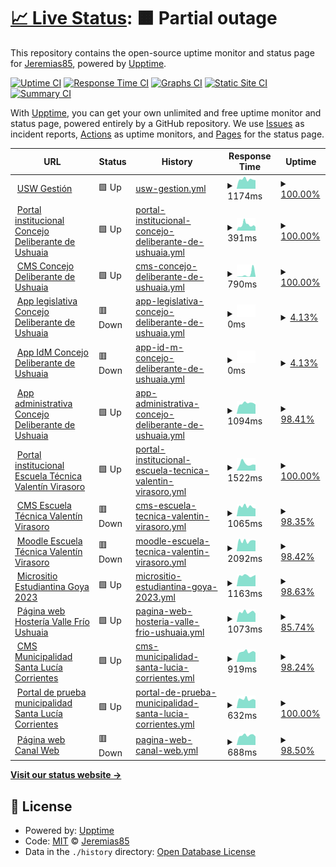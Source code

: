 # [📈 Live Status](https://Jeremias85.github.io/monitor-web): <!--live status--> **🟧 Partial outage**

This repository contains the open-source uptime monitor and status page for [Jeremias85](https://Jeremias85.github.io/monitor-web), powered by [Upptime](https://github.com/upptime/upptime).

[![Uptime CI](https://github.com/Jeremias85/monitor-web/workflows/Uptime%20CI/badge.svg)](https://github.com/Jeremias85/monitor-web/actions?query=workflow%3A%22Uptime+CI%22)
[![Response Time CI](https://github.com/Jeremias85/monitor-web/workflows/Response%20Time%20CI/badge.svg)](https://github.com/Jeremias85/monitor-web/actions?query=workflow%3A%22Response+Time+CI%22)
[![Graphs CI](https://github.com/Jeremias85/monitor-web/workflows/Graphs%20CI/badge.svg)](https://github.com/Jeremias85/monitor-web/actions?query=workflow%3A%22Graphs+CI%22)
[![Static Site CI](https://github.com/Jeremias85/monitor-web/workflows/Static%20Site%20CI/badge.svg)](https://github.com/Jeremias85/monitor-web/actions?query=workflow%3A%22Static+Site+CI%22)
[![Summary CI](https://github.com/Jeremias85/monitor-web/workflows/Summary%20CI/badge.svg)](https://github.com/Jeremias85/monitor-web/actions?query=workflow%3A%22Summary+CI%22)

With [Upptime](https://upptime.js.org), you can get your own unlimited and free uptime monitor and status page, powered entirely by a GitHub repository. We use [Issues](https://github.com/Jeremias85/monitor-web/issues) as incident reports, [Actions](https://github.com/Jeremias85/monitor-web/actions) as uptime monitors, and [Pages](https://Jeremias85.github.io/monitor-web) for the status page.

<!--start: status pages-->
<!-- This summary is generated by Upptime (https://github.com/upptime/upptime) -->
<!-- Do not edit this manually, your changes will be overwritten -->
<!-- prettier-ignore -->
| URL | Status | History | Response Time | Uptime |
| --- | ------ | ------- | ------------- | ------ |
| <img alt="" src="https://icons.duckduckgo.com/ip3/uswgestion.com.ico" height="13"> [USW Gestión](https://uswgestion.com) | 🟩 Up | [usw-gestion.yml](https://github.com/Jeremias85/monitor-web/commits/HEAD/history/usw-gestion.yml) | <details><summary><img alt="Response time graph" src="./graphs/usw-gestion/response-time-week.png" height="20"> 1174ms</summary><br><a href="https://Jeremias85.github.io/monitor-web/history/usw-gestion"><img alt="Response time 1232" src="https://img.shields.io/endpoint?url=https%3A%2F%2Fraw.githubusercontent.com%2FJeremias85%2Fmonitor-web%2FHEAD%2Fapi%2Fusw-gestion%2Fresponse-time.json"></a><br><a href="https://Jeremias85.github.io/monitor-web/history/usw-gestion"><img alt="24-hour response time 1072" src="https://img.shields.io/endpoint?url=https%3A%2F%2Fraw.githubusercontent.com%2FJeremias85%2Fmonitor-web%2FHEAD%2Fapi%2Fusw-gestion%2Fresponse-time-day.json"></a><br><a href="https://Jeremias85.github.io/monitor-web/history/usw-gestion"><img alt="7-day response time 1174" src="https://img.shields.io/endpoint?url=https%3A%2F%2Fraw.githubusercontent.com%2FJeremias85%2Fmonitor-web%2FHEAD%2Fapi%2Fusw-gestion%2Fresponse-time-week.json"></a><br><a href="https://Jeremias85.github.io/monitor-web/history/usw-gestion"><img alt="30-day response time 1220" src="https://img.shields.io/endpoint?url=https%3A%2F%2Fraw.githubusercontent.com%2FJeremias85%2Fmonitor-web%2FHEAD%2Fapi%2Fusw-gestion%2Fresponse-time-month.json"></a><br><a href="https://Jeremias85.github.io/monitor-web/history/usw-gestion"><img alt="1-year response time 1232" src="https://img.shields.io/endpoint?url=https%3A%2F%2Fraw.githubusercontent.com%2FJeremias85%2Fmonitor-web%2FHEAD%2Fapi%2Fusw-gestion%2Fresponse-time-year.json"></a></details> | <details><summary><a href="https://Jeremias85.github.io/monitor-web/history/usw-gestion">100.00%</a></summary><a href="https://Jeremias85.github.io/monitor-web/history/usw-gestion"><img alt="All-time uptime 99.96%" src="https://img.shields.io/endpoint?url=https%3A%2F%2Fraw.githubusercontent.com%2FJeremias85%2Fmonitor-web%2FHEAD%2Fapi%2Fusw-gestion%2Fuptime.json"></a><br><a href="https://Jeremias85.github.io/monitor-web/history/usw-gestion"><img alt="24-hour uptime 100.00%" src="https://img.shields.io/endpoint?url=https%3A%2F%2Fraw.githubusercontent.com%2FJeremias85%2Fmonitor-web%2FHEAD%2Fapi%2Fusw-gestion%2Fuptime-day.json"></a><br><a href="https://Jeremias85.github.io/monitor-web/history/usw-gestion"><img alt="7-day uptime 100.00%" src="https://img.shields.io/endpoint?url=https%3A%2F%2Fraw.githubusercontent.com%2FJeremias85%2Fmonitor-web%2FHEAD%2Fapi%2Fusw-gestion%2Fuptime-week.json"></a><br><a href="https://Jeremias85.github.io/monitor-web/history/usw-gestion"><img alt="30-day uptime 100.00%" src="https://img.shields.io/endpoint?url=https%3A%2F%2Fraw.githubusercontent.com%2FJeremias85%2Fmonitor-web%2FHEAD%2Fapi%2Fusw-gestion%2Fuptime-month.json"></a><br><a href="https://Jeremias85.github.io/monitor-web/history/usw-gestion"><img alt="1-year uptime 99.96%" src="https://img.shields.io/endpoint?url=https%3A%2F%2Fraw.githubusercontent.com%2FJeremias85%2Fmonitor-web%2FHEAD%2Fapi%2Fusw-gestion%2Fuptime-year.json"></a></details>
| <img alt="" src="https://icons.duckduckgo.com/ip3/concejoushuaia.gob.ar.ico" height="13"> [Portal institucional Concejo Deliberante de Ushuaia](https://concejoushuaia.gob.ar) | 🟩 Up | [portal-institucional-concejo-deliberante-de-ushuaia.yml](https://github.com/Jeremias85/monitor-web/commits/HEAD/history/portal-institucional-concejo-deliberante-de-ushuaia.yml) | <details><summary><img alt="Response time graph" src="./graphs/portal-institucional-concejo-deliberante-de-ushuaia/response-time-week.png" height="20"> 391ms</summary><br><a href="https://Jeremias85.github.io/monitor-web/history/portal-institucional-concejo-deliberante-de-ushuaia"><img alt="Response time 969" src="https://img.shields.io/endpoint?url=https%3A%2F%2Fraw.githubusercontent.com%2FJeremias85%2Fmonitor-web%2FHEAD%2Fapi%2Fportal-institucional-concejo-deliberante-de-ushuaia%2Fresponse-time.json"></a><br><a href="https://Jeremias85.github.io/monitor-web/history/portal-institucional-concejo-deliberante-de-ushuaia"><img alt="24-hour response time 255" src="https://img.shields.io/endpoint?url=https%3A%2F%2Fraw.githubusercontent.com%2FJeremias85%2Fmonitor-web%2FHEAD%2Fapi%2Fportal-institucional-concejo-deliberante-de-ushuaia%2Fresponse-time-day.json"></a><br><a href="https://Jeremias85.github.io/monitor-web/history/portal-institucional-concejo-deliberante-de-ushuaia"><img alt="7-day response time 391" src="https://img.shields.io/endpoint?url=https%3A%2F%2Fraw.githubusercontent.com%2FJeremias85%2Fmonitor-web%2FHEAD%2Fapi%2Fportal-institucional-concejo-deliberante-de-ushuaia%2Fresponse-time-week.json"></a><br><a href="https://Jeremias85.github.io/monitor-web/history/portal-institucional-concejo-deliberante-de-ushuaia"><img alt="30-day response time 391" src="https://img.shields.io/endpoint?url=https%3A%2F%2Fraw.githubusercontent.com%2FJeremias85%2Fmonitor-web%2FHEAD%2Fapi%2Fportal-institucional-concejo-deliberante-de-ushuaia%2Fresponse-time-month.json"></a><br><a href="https://Jeremias85.github.io/monitor-web/history/portal-institucional-concejo-deliberante-de-ushuaia"><img alt="1-year response time 969" src="https://img.shields.io/endpoint?url=https%3A%2F%2Fraw.githubusercontent.com%2FJeremias85%2Fmonitor-web%2FHEAD%2Fapi%2Fportal-institucional-concejo-deliberante-de-ushuaia%2Fresponse-time-year.json"></a></details> | <details><summary><a href="https://Jeremias85.github.io/monitor-web/history/portal-institucional-concejo-deliberante-de-ushuaia">100.00%</a></summary><a href="https://Jeremias85.github.io/monitor-web/history/portal-institucional-concejo-deliberante-de-ushuaia"><img alt="All-time uptime 100.00%" src="https://img.shields.io/endpoint?url=https%3A%2F%2Fraw.githubusercontent.com%2FJeremias85%2Fmonitor-web%2FHEAD%2Fapi%2Fportal-institucional-concejo-deliberante-de-ushuaia%2Fuptime.json"></a><br><a href="https://Jeremias85.github.io/monitor-web/history/portal-institucional-concejo-deliberante-de-ushuaia"><img alt="24-hour uptime 100.00%" src="https://img.shields.io/endpoint?url=https%3A%2F%2Fraw.githubusercontent.com%2FJeremias85%2Fmonitor-web%2FHEAD%2Fapi%2Fportal-institucional-concejo-deliberante-de-ushuaia%2Fuptime-day.json"></a><br><a href="https://Jeremias85.github.io/monitor-web/history/portal-institucional-concejo-deliberante-de-ushuaia"><img alt="7-day uptime 100.00%" src="https://img.shields.io/endpoint?url=https%3A%2F%2Fraw.githubusercontent.com%2FJeremias85%2Fmonitor-web%2FHEAD%2Fapi%2Fportal-institucional-concejo-deliberante-de-ushuaia%2Fuptime-week.json"></a><br><a href="https://Jeremias85.github.io/monitor-web/history/portal-institucional-concejo-deliberante-de-ushuaia"><img alt="30-day uptime 100.00%" src="https://img.shields.io/endpoint?url=https%3A%2F%2Fraw.githubusercontent.com%2FJeremias85%2Fmonitor-web%2FHEAD%2Fapi%2Fportal-institucional-concejo-deliberante-de-ushuaia%2Fuptime-month.json"></a><br><a href="https://Jeremias85.github.io/monitor-web/history/portal-institucional-concejo-deliberante-de-ushuaia"><img alt="1-year uptime 100.00%" src="https://img.shields.io/endpoint?url=https%3A%2F%2Fraw.githubusercontent.com%2FJeremias85%2Fmonitor-web%2FHEAD%2Fapi%2Fportal-institucional-concejo-deliberante-de-ushuaia%2Fuptime-year.json"></a></details>
| <img alt="" src="https://icons.duckduckgo.com/ip3/concejoushuaia.directus.app.ico" height="13"> [CMS Concejo Deliberante de Ushuaia](https://concejoushuaia.directus.app) | 🟩 Up | [cms-concejo-deliberante-de-ushuaia.yml](https://github.com/Jeremias85/monitor-web/commits/HEAD/history/cms-concejo-deliberante-de-ushuaia.yml) | <details><summary><img alt="Response time graph" src="./graphs/cms-concejo-deliberante-de-ushuaia/response-time-week.png" height="20"> 790ms</summary><br><a href="https://Jeremias85.github.io/monitor-web/history/cms-concejo-deliberante-de-ushuaia"><img alt="Response time 325" src="https://img.shields.io/endpoint?url=https%3A%2F%2Fraw.githubusercontent.com%2FJeremias85%2Fmonitor-web%2FHEAD%2Fapi%2Fcms-concejo-deliberante-de-ushuaia%2Fresponse-time.json"></a><br><a href="https://Jeremias85.github.io/monitor-web/history/cms-concejo-deliberante-de-ushuaia"><img alt="24-hour response time 133" src="https://img.shields.io/endpoint?url=https%3A%2F%2Fraw.githubusercontent.com%2FJeremias85%2Fmonitor-web%2FHEAD%2Fapi%2Fcms-concejo-deliberante-de-ushuaia%2Fresponse-time-day.json"></a><br><a href="https://Jeremias85.github.io/monitor-web/history/cms-concejo-deliberante-de-ushuaia"><img alt="7-day response time 790" src="https://img.shields.io/endpoint?url=https%3A%2F%2Fraw.githubusercontent.com%2FJeremias85%2Fmonitor-web%2FHEAD%2Fapi%2Fcms-concejo-deliberante-de-ushuaia%2Fresponse-time-week.json"></a><br><a href="https://Jeremias85.github.io/monitor-web/history/cms-concejo-deliberante-de-ushuaia"><img alt="30-day response time 434" src="https://img.shields.io/endpoint?url=https%3A%2F%2Fraw.githubusercontent.com%2FJeremias85%2Fmonitor-web%2FHEAD%2Fapi%2Fcms-concejo-deliberante-de-ushuaia%2Fresponse-time-month.json"></a><br><a href="https://Jeremias85.github.io/monitor-web/history/cms-concejo-deliberante-de-ushuaia"><img alt="1-year response time 325" src="https://img.shields.io/endpoint?url=https%3A%2F%2Fraw.githubusercontent.com%2FJeremias85%2Fmonitor-web%2FHEAD%2Fapi%2Fcms-concejo-deliberante-de-ushuaia%2Fresponse-time-year.json"></a></details> | <details><summary><a href="https://Jeremias85.github.io/monitor-web/history/cms-concejo-deliberante-de-ushuaia">100.00%</a></summary><a href="https://Jeremias85.github.io/monitor-web/history/cms-concejo-deliberante-de-ushuaia"><img alt="All-time uptime 99.72%" src="https://img.shields.io/endpoint?url=https%3A%2F%2Fraw.githubusercontent.com%2FJeremias85%2Fmonitor-web%2FHEAD%2Fapi%2Fcms-concejo-deliberante-de-ushuaia%2Fuptime.json"></a><br><a href="https://Jeremias85.github.io/monitor-web/history/cms-concejo-deliberante-de-ushuaia"><img alt="24-hour uptime 100.00%" src="https://img.shields.io/endpoint?url=https%3A%2F%2Fraw.githubusercontent.com%2FJeremias85%2Fmonitor-web%2FHEAD%2Fapi%2Fcms-concejo-deliberante-de-ushuaia%2Fuptime-day.json"></a><br><a href="https://Jeremias85.github.io/monitor-web/history/cms-concejo-deliberante-de-ushuaia"><img alt="7-day uptime 100.00%" src="https://img.shields.io/endpoint?url=https%3A%2F%2Fraw.githubusercontent.com%2FJeremias85%2Fmonitor-web%2FHEAD%2Fapi%2Fcms-concejo-deliberante-de-ushuaia%2Fuptime-week.json"></a><br><a href="https://Jeremias85.github.io/monitor-web/history/cms-concejo-deliberante-de-ushuaia"><img alt="30-day uptime 100.00%" src="https://img.shields.io/endpoint?url=https%3A%2F%2Fraw.githubusercontent.com%2FJeremias85%2Fmonitor-web%2FHEAD%2Fapi%2Fcms-concejo-deliberante-de-ushuaia%2Fuptime-month.json"></a><br><a href="https://Jeremias85.github.io/monitor-web/history/cms-concejo-deliberante-de-ushuaia"><img alt="1-year uptime 99.72%" src="https://img.shields.io/endpoint?url=https%3A%2F%2Fraw.githubusercontent.com%2FJeremias85%2Fmonitor-web%2FHEAD%2Fapi%2Fcms-concejo-deliberante-de-ushuaia%2Fuptime-year.json"></a></details>
| <img alt="" src="https://icons.duckduckgo.com/ip3/legislacion.concejoushuaia.gob.ar.ico" height="13"> [App legislativa Concejo Deliberante de Ushuaia](https://legislacion.concejoushuaia.gob.ar) | 🟥 Down | [app-legislativa-concejo-deliberante-de-ushuaia.yml](https://github.com/Jeremias85/monitor-web/commits/HEAD/history/app-legislativa-concejo-deliberante-de-ushuaia.yml) | <details><summary><img alt="Response time graph" src="./graphs/app-legislativa-concejo-deliberante-de-ushuaia/response-time-week.png" height="20"> 0ms</summary><br><a href="https://Jeremias85.github.io/monitor-web/history/app-legislativa-concejo-deliberante-de-ushuaia"><img alt="Response time 2285" src="https://img.shields.io/endpoint?url=https%3A%2F%2Fraw.githubusercontent.com%2FJeremias85%2Fmonitor-web%2FHEAD%2Fapi%2Fapp-legislativa-concejo-deliberante-de-ushuaia%2Fresponse-time.json"></a><br><a href="https://Jeremias85.github.io/monitor-web/history/app-legislativa-concejo-deliberante-de-ushuaia"><img alt="24-hour response time 0" src="https://img.shields.io/endpoint?url=https%3A%2F%2Fraw.githubusercontent.com%2FJeremias85%2Fmonitor-web%2FHEAD%2Fapi%2Fapp-legislativa-concejo-deliberante-de-ushuaia%2Fresponse-time-day.json"></a><br><a href="https://Jeremias85.github.io/monitor-web/history/app-legislativa-concejo-deliberante-de-ushuaia"><img alt="7-day response time 0" src="https://img.shields.io/endpoint?url=https%3A%2F%2Fraw.githubusercontent.com%2FJeremias85%2Fmonitor-web%2FHEAD%2Fapi%2Fapp-legislativa-concejo-deliberante-de-ushuaia%2Fresponse-time-week.json"></a><br><a href="https://Jeremias85.github.io/monitor-web/history/app-legislativa-concejo-deliberante-de-ushuaia"><img alt="30-day response time 2537" src="https://img.shields.io/endpoint?url=https%3A%2F%2Fraw.githubusercontent.com%2FJeremias85%2Fmonitor-web%2FHEAD%2Fapi%2Fapp-legislativa-concejo-deliberante-de-ushuaia%2Fresponse-time-month.json"></a><br><a href="https://Jeremias85.github.io/monitor-web/history/app-legislativa-concejo-deliberante-de-ushuaia"><img alt="1-year response time 2285" src="https://img.shields.io/endpoint?url=https%3A%2F%2Fraw.githubusercontent.com%2FJeremias85%2Fmonitor-web%2FHEAD%2Fapi%2Fapp-legislativa-concejo-deliberante-de-ushuaia%2Fresponse-time-year.json"></a></details> | <details><summary><a href="https://Jeremias85.github.io/monitor-web/history/app-legislativa-concejo-deliberante-de-ushuaia">4.13%</a></summary><a href="https://Jeremias85.github.io/monitor-web/history/app-legislativa-concejo-deliberante-de-ushuaia"><img alt="All-time uptime 95.99%" src="https://img.shields.io/endpoint?url=https%3A%2F%2Fraw.githubusercontent.com%2FJeremias85%2Fmonitor-web%2FHEAD%2Fapi%2Fapp-legislativa-concejo-deliberante-de-ushuaia%2Fuptime.json"></a><br><a href="https://Jeremias85.github.io/monitor-web/history/app-legislativa-concejo-deliberante-de-ushuaia"><img alt="24-hour uptime 0.00%" src="https://img.shields.io/endpoint?url=https%3A%2F%2Fraw.githubusercontent.com%2FJeremias85%2Fmonitor-web%2FHEAD%2Fapi%2Fapp-legislativa-concejo-deliberante-de-ushuaia%2Fuptime-day.json"></a><br><a href="https://Jeremias85.github.io/monitor-web/history/app-legislativa-concejo-deliberante-de-ushuaia"><img alt="7-day uptime 4.13%" src="https://img.shields.io/endpoint?url=https%3A%2F%2Fraw.githubusercontent.com%2FJeremias85%2Fmonitor-web%2FHEAD%2Fapi%2Fapp-legislativa-concejo-deliberante-de-ushuaia%2Fuptime-week.json"></a><br><a href="https://Jeremias85.github.io/monitor-web/history/app-legislativa-concejo-deliberante-de-ushuaia"><img alt="30-day uptime 77.94%" src="https://img.shields.io/endpoint?url=https%3A%2F%2Fraw.githubusercontent.com%2FJeremias85%2Fmonitor-web%2FHEAD%2Fapi%2Fapp-legislativa-concejo-deliberante-de-ushuaia%2Fuptime-month.json"></a><br><a href="https://Jeremias85.github.io/monitor-web/history/app-legislativa-concejo-deliberante-de-ushuaia"><img alt="1-year uptime 95.99%" src="https://img.shields.io/endpoint?url=https%3A%2F%2Fraw.githubusercontent.com%2FJeremias85%2Fmonitor-web%2FHEAD%2Fapi%2Fapp-legislativa-concejo-deliberante-de-ushuaia%2Fuptime-year.json"></a></details>
| <img alt="" src="https://icons.duckduckgo.com/ip3/administracion.concejoushuaia.gob.ar.ico" height="13"> [App IdM Concejo Deliberante de Ushuaia](https://administracion.concejoushuaia.gob.ar) | 🟥 Down | [app-id-m-concejo-deliberante-de-ushuaia.yml](https://github.com/Jeremias85/monitor-web/commits/HEAD/history/app-id-m-concejo-deliberante-de-ushuaia.yml) | <details><summary><img alt="Response time graph" src="./graphs/app-id-m-concejo-deliberante-de-ushuaia/response-time-week.png" height="20"> 0ms</summary><br><a href="https://Jeremias85.github.io/monitor-web/history/app-id-m-concejo-deliberante-de-ushuaia"><img alt="Response time 186" src="https://img.shields.io/endpoint?url=https%3A%2F%2Fraw.githubusercontent.com%2FJeremias85%2Fmonitor-web%2FHEAD%2Fapi%2Fapp-id-m-concejo-deliberante-de-ushuaia%2Fresponse-time.json"></a><br><a href="https://Jeremias85.github.io/monitor-web/history/app-id-m-concejo-deliberante-de-ushuaia"><img alt="24-hour response time 0" src="https://img.shields.io/endpoint?url=https%3A%2F%2Fraw.githubusercontent.com%2FJeremias85%2Fmonitor-web%2FHEAD%2Fapi%2Fapp-id-m-concejo-deliberante-de-ushuaia%2Fresponse-time-day.json"></a><br><a href="https://Jeremias85.github.io/monitor-web/history/app-id-m-concejo-deliberante-de-ushuaia"><img alt="7-day response time 0" src="https://img.shields.io/endpoint?url=https%3A%2F%2Fraw.githubusercontent.com%2FJeremias85%2Fmonitor-web%2FHEAD%2Fapi%2Fapp-id-m-concejo-deliberante-de-ushuaia%2Fresponse-time-week.json"></a><br><a href="https://Jeremias85.github.io/monitor-web/history/app-id-m-concejo-deliberante-de-ushuaia"><img alt="30-day response time 174" src="https://img.shields.io/endpoint?url=https%3A%2F%2Fraw.githubusercontent.com%2FJeremias85%2Fmonitor-web%2FHEAD%2Fapi%2Fapp-id-m-concejo-deliberante-de-ushuaia%2Fresponse-time-month.json"></a><br><a href="https://Jeremias85.github.io/monitor-web/history/app-id-m-concejo-deliberante-de-ushuaia"><img alt="1-year response time 186" src="https://img.shields.io/endpoint?url=https%3A%2F%2Fraw.githubusercontent.com%2FJeremias85%2Fmonitor-web%2FHEAD%2Fapi%2Fapp-id-m-concejo-deliberante-de-ushuaia%2Fresponse-time-year.json"></a></details> | <details><summary><a href="https://Jeremias85.github.io/monitor-web/history/app-id-m-concejo-deliberante-de-ushuaia">4.13%</a></summary><a href="https://Jeremias85.github.io/monitor-web/history/app-id-m-concejo-deliberante-de-ushuaia"><img alt="All-time uptime 96.00%" src="https://img.shields.io/endpoint?url=https%3A%2F%2Fraw.githubusercontent.com%2FJeremias85%2Fmonitor-web%2FHEAD%2Fapi%2Fapp-id-m-concejo-deliberante-de-ushuaia%2Fuptime.json"></a><br><a href="https://Jeremias85.github.io/monitor-web/history/app-id-m-concejo-deliberante-de-ushuaia"><img alt="24-hour uptime 0.00%" src="https://img.shields.io/endpoint?url=https%3A%2F%2Fraw.githubusercontent.com%2FJeremias85%2Fmonitor-web%2FHEAD%2Fapi%2Fapp-id-m-concejo-deliberante-de-ushuaia%2Fuptime-day.json"></a><br><a href="https://Jeremias85.github.io/monitor-web/history/app-id-m-concejo-deliberante-de-ushuaia"><img alt="7-day uptime 4.13%" src="https://img.shields.io/endpoint?url=https%3A%2F%2Fraw.githubusercontent.com%2FJeremias85%2Fmonitor-web%2FHEAD%2Fapi%2Fapp-id-m-concejo-deliberante-de-ushuaia%2Fuptime-week.json"></a><br><a href="https://Jeremias85.github.io/monitor-web/history/app-id-m-concejo-deliberante-de-ushuaia"><img alt="30-day uptime 77.94%" src="https://img.shields.io/endpoint?url=https%3A%2F%2Fraw.githubusercontent.com%2FJeremias85%2Fmonitor-web%2FHEAD%2Fapi%2Fapp-id-m-concejo-deliberante-de-ushuaia%2Fuptime-month.json"></a><br><a href="https://Jeremias85.github.io/monitor-web/history/app-id-m-concejo-deliberante-de-ushuaia"><img alt="1-year uptime 96.00%" src="https://img.shields.io/endpoint?url=https%3A%2F%2Fraw.githubusercontent.com%2FJeremias85%2Fmonitor-web%2FHEAD%2Fapi%2Fapp-id-m-concejo-deliberante-de-ushuaia%2Fuptime-year.json"></a></details>
| <img alt="" src="https://icons.duckduckgo.com/ip3/concejoushuaia.ar.ico" height="13"> [App administrativa Concejo Deliberante de Ushuaia](https://concejoushuaia.ar) | 🟩 Up | [app-administrativa-concejo-deliberante-de-ushuaia.yml](https://github.com/Jeremias85/monitor-web/commits/HEAD/history/app-administrativa-concejo-deliberante-de-ushuaia.yml) | <details><summary><img alt="Response time graph" src="./graphs/app-administrativa-concejo-deliberante-de-ushuaia/response-time-week.png" height="20"> 1094ms</summary><br><a href="https://Jeremias85.github.io/monitor-web/history/app-administrativa-concejo-deliberante-de-ushuaia"><img alt="Response time 1040" src="https://img.shields.io/endpoint?url=https%3A%2F%2Fraw.githubusercontent.com%2FJeremias85%2Fmonitor-web%2FHEAD%2Fapi%2Fapp-administrativa-concejo-deliberante-de-ushuaia%2Fresponse-time.json"></a><br><a href="https://Jeremias85.github.io/monitor-web/history/app-administrativa-concejo-deliberante-de-ushuaia"><img alt="24-hour response time 1192" src="https://img.shields.io/endpoint?url=https%3A%2F%2Fraw.githubusercontent.com%2FJeremias85%2Fmonitor-web%2FHEAD%2Fapi%2Fapp-administrativa-concejo-deliberante-de-ushuaia%2Fresponse-time-day.json"></a><br><a href="https://Jeremias85.github.io/monitor-web/history/app-administrativa-concejo-deliberante-de-ushuaia"><img alt="7-day response time 1094" src="https://img.shields.io/endpoint?url=https%3A%2F%2Fraw.githubusercontent.com%2FJeremias85%2Fmonitor-web%2FHEAD%2Fapi%2Fapp-administrativa-concejo-deliberante-de-ushuaia%2Fresponse-time-week.json"></a><br><a href="https://Jeremias85.github.io/monitor-web/history/app-administrativa-concejo-deliberante-de-ushuaia"><img alt="30-day response time 1056" src="https://img.shields.io/endpoint?url=https%3A%2F%2Fraw.githubusercontent.com%2FJeremias85%2Fmonitor-web%2FHEAD%2Fapi%2Fapp-administrativa-concejo-deliberante-de-ushuaia%2Fresponse-time-month.json"></a><br><a href="https://Jeremias85.github.io/monitor-web/history/app-administrativa-concejo-deliberante-de-ushuaia"><img alt="1-year response time 1040" src="https://img.shields.io/endpoint?url=https%3A%2F%2Fraw.githubusercontent.com%2FJeremias85%2Fmonitor-web%2FHEAD%2Fapi%2Fapp-administrativa-concejo-deliberante-de-ushuaia%2Fresponse-time-year.json"></a></details> | <details><summary><a href="https://Jeremias85.github.io/monitor-web/history/app-administrativa-concejo-deliberante-de-ushuaia">98.41%</a></summary><a href="https://Jeremias85.github.io/monitor-web/history/app-administrativa-concejo-deliberante-de-ushuaia"><img alt="All-time uptime 99.92%" src="https://img.shields.io/endpoint?url=https%3A%2F%2Fraw.githubusercontent.com%2FJeremias85%2Fmonitor-web%2FHEAD%2Fapi%2Fapp-administrativa-concejo-deliberante-de-ushuaia%2Fuptime.json"></a><br><a href="https://Jeremias85.github.io/monitor-web/history/app-administrativa-concejo-deliberante-de-ushuaia"><img alt="24-hour uptime 88.86%" src="https://img.shields.io/endpoint?url=https%3A%2F%2Fraw.githubusercontent.com%2FJeremias85%2Fmonitor-web%2FHEAD%2Fapi%2Fapp-administrativa-concejo-deliberante-de-ushuaia%2Fuptime-day.json"></a><br><a href="https://Jeremias85.github.io/monitor-web/history/app-administrativa-concejo-deliberante-de-ushuaia"><img alt="7-day uptime 98.41%" src="https://img.shields.io/endpoint?url=https%3A%2F%2Fraw.githubusercontent.com%2FJeremias85%2Fmonitor-web%2FHEAD%2Fapi%2Fapp-administrativa-concejo-deliberante-de-ushuaia%2Fuptime-week.json"></a><br><a href="https://Jeremias85.github.io/monitor-web/history/app-administrativa-concejo-deliberante-de-ushuaia"><img alt="30-day uptime 99.63%" src="https://img.shields.io/endpoint?url=https%3A%2F%2Fraw.githubusercontent.com%2FJeremias85%2Fmonitor-web%2FHEAD%2Fapi%2Fapp-administrativa-concejo-deliberante-de-ushuaia%2Fuptime-month.json"></a><br><a href="https://Jeremias85.github.io/monitor-web/history/app-administrativa-concejo-deliberante-de-ushuaia"><img alt="1-year uptime 99.92%" src="https://img.shields.io/endpoint?url=https%3A%2F%2Fraw.githubusercontent.com%2FJeremias85%2Fmonitor-web%2FHEAD%2Fapi%2Fapp-administrativa-concejo-deliberante-de-ushuaia%2Fuptime-year.json"></a></details>
| <img alt="" src="https://icons.duckduckgo.com/ip3/evirasoro.edu.ar.ico" height="13"> [Portal institucional Escuela Técnica Valentín Virasoro](https://evirasoro.edu.ar) | 🟩 Up | [portal-institucional-escuela-tecnica-valentin-virasoro.yml](https://github.com/Jeremias85/monitor-web/commits/HEAD/history/portal-institucional-escuela-tecnica-valentin-virasoro.yml) | <details><summary><img alt="Response time graph" src="./graphs/portal-institucional-escuela-tecnica-valentin-virasoro/response-time-week.png" height="20"> 1522ms</summary><br><a href="https://Jeremias85.github.io/monitor-web/history/portal-institucional-escuela-tecnica-valentin-virasoro"><img alt="Response time 1140" src="https://img.shields.io/endpoint?url=https%3A%2F%2Fraw.githubusercontent.com%2FJeremias85%2Fmonitor-web%2FHEAD%2Fapi%2Fportal-institucional-escuela-tecnica-valentin-virasoro%2Fresponse-time.json"></a><br><a href="https://Jeremias85.github.io/monitor-web/history/portal-institucional-escuela-tecnica-valentin-virasoro"><img alt="24-hour response time 1664" src="https://img.shields.io/endpoint?url=https%3A%2F%2Fraw.githubusercontent.com%2FJeremias85%2Fmonitor-web%2FHEAD%2Fapi%2Fportal-institucional-escuela-tecnica-valentin-virasoro%2Fresponse-time-day.json"></a><br><a href="https://Jeremias85.github.io/monitor-web/history/portal-institucional-escuela-tecnica-valentin-virasoro"><img alt="7-day response time 1522" src="https://img.shields.io/endpoint?url=https%3A%2F%2Fraw.githubusercontent.com%2FJeremias85%2Fmonitor-web%2FHEAD%2Fapi%2Fportal-institucional-escuela-tecnica-valentin-virasoro%2Fresponse-time-week.json"></a><br><a href="https://Jeremias85.github.io/monitor-web/history/portal-institucional-escuela-tecnica-valentin-virasoro"><img alt="30-day response time 1256" src="https://img.shields.io/endpoint?url=https%3A%2F%2Fraw.githubusercontent.com%2FJeremias85%2Fmonitor-web%2FHEAD%2Fapi%2Fportal-institucional-escuela-tecnica-valentin-virasoro%2Fresponse-time-month.json"></a><br><a href="https://Jeremias85.github.io/monitor-web/history/portal-institucional-escuela-tecnica-valentin-virasoro"><img alt="1-year response time 1140" src="https://img.shields.io/endpoint?url=https%3A%2F%2Fraw.githubusercontent.com%2FJeremias85%2Fmonitor-web%2FHEAD%2Fapi%2Fportal-institucional-escuela-tecnica-valentin-virasoro%2Fresponse-time-year.json"></a></details> | <details><summary><a href="https://Jeremias85.github.io/monitor-web/history/portal-institucional-escuela-tecnica-valentin-virasoro">100.00%</a></summary><a href="https://Jeremias85.github.io/monitor-web/history/portal-institucional-escuela-tecnica-valentin-virasoro"><img alt="All-time uptime 100.00%" src="https://img.shields.io/endpoint?url=https%3A%2F%2Fraw.githubusercontent.com%2FJeremias85%2Fmonitor-web%2FHEAD%2Fapi%2Fportal-institucional-escuela-tecnica-valentin-virasoro%2Fuptime.json"></a><br><a href="https://Jeremias85.github.io/monitor-web/history/portal-institucional-escuela-tecnica-valentin-virasoro"><img alt="24-hour uptime 100.00%" src="https://img.shields.io/endpoint?url=https%3A%2F%2Fraw.githubusercontent.com%2FJeremias85%2Fmonitor-web%2FHEAD%2Fapi%2Fportal-institucional-escuela-tecnica-valentin-virasoro%2Fuptime-day.json"></a><br><a href="https://Jeremias85.github.io/monitor-web/history/portal-institucional-escuela-tecnica-valentin-virasoro"><img alt="7-day uptime 100.00%" src="https://img.shields.io/endpoint?url=https%3A%2F%2Fraw.githubusercontent.com%2FJeremias85%2Fmonitor-web%2FHEAD%2Fapi%2Fportal-institucional-escuela-tecnica-valentin-virasoro%2Fuptime-week.json"></a><br><a href="https://Jeremias85.github.io/monitor-web/history/portal-institucional-escuela-tecnica-valentin-virasoro"><img alt="30-day uptime 100.00%" src="https://img.shields.io/endpoint?url=https%3A%2F%2Fraw.githubusercontent.com%2FJeremias85%2Fmonitor-web%2FHEAD%2Fapi%2Fportal-institucional-escuela-tecnica-valentin-virasoro%2Fuptime-month.json"></a><br><a href="https://Jeremias85.github.io/monitor-web/history/portal-institucional-escuela-tecnica-valentin-virasoro"><img alt="1-year uptime 100.00%" src="https://img.shields.io/endpoint?url=https%3A%2F%2Fraw.githubusercontent.com%2FJeremias85%2Fmonitor-web%2FHEAD%2Fapi%2Fportal-institucional-escuela-tecnica-valentin-virasoro%2Fuptime-year.json"></a></details>
| <img alt="" src="https://icons.duckduckgo.com/ip3/cms.evirasoro.edu.ar.ico" height="13"> [CMS Escuela Técnica Valentín Virasoro](https://cms.evirasoro.edu.ar) | 🟥 Down | [cms-escuela-tecnica-valentin-virasoro.yml](https://github.com/Jeremias85/monitor-web/commits/HEAD/history/cms-escuela-tecnica-valentin-virasoro.yml) | <details><summary><img alt="Response time graph" src="./graphs/cms-escuela-tecnica-valentin-virasoro/response-time-week.png" height="20"> 1065ms</summary><br><a href="https://Jeremias85.github.io/monitor-web/history/cms-escuela-tecnica-valentin-virasoro"><img alt="Response time 1119" src="https://img.shields.io/endpoint?url=https%3A%2F%2Fraw.githubusercontent.com%2FJeremias85%2Fmonitor-web%2FHEAD%2Fapi%2Fcms-escuela-tecnica-valentin-virasoro%2Fresponse-time.json"></a><br><a href="https://Jeremias85.github.io/monitor-web/history/cms-escuela-tecnica-valentin-virasoro"><img alt="24-hour response time 1038" src="https://img.shields.io/endpoint?url=https%3A%2F%2Fraw.githubusercontent.com%2FJeremias85%2Fmonitor-web%2FHEAD%2Fapi%2Fcms-escuela-tecnica-valentin-virasoro%2Fresponse-time-day.json"></a><br><a href="https://Jeremias85.github.io/monitor-web/history/cms-escuela-tecnica-valentin-virasoro"><img alt="7-day response time 1065" src="https://img.shields.io/endpoint?url=https%3A%2F%2Fraw.githubusercontent.com%2FJeremias85%2Fmonitor-web%2FHEAD%2Fapi%2Fcms-escuela-tecnica-valentin-virasoro%2Fresponse-time-week.json"></a><br><a href="https://Jeremias85.github.io/monitor-web/history/cms-escuela-tecnica-valentin-virasoro"><img alt="30-day response time 1036" src="https://img.shields.io/endpoint?url=https%3A%2F%2Fraw.githubusercontent.com%2FJeremias85%2Fmonitor-web%2FHEAD%2Fapi%2Fcms-escuela-tecnica-valentin-virasoro%2Fresponse-time-month.json"></a><br><a href="https://Jeremias85.github.io/monitor-web/history/cms-escuela-tecnica-valentin-virasoro"><img alt="1-year response time 1119" src="https://img.shields.io/endpoint?url=https%3A%2F%2Fraw.githubusercontent.com%2FJeremias85%2Fmonitor-web%2FHEAD%2Fapi%2Fcms-escuela-tecnica-valentin-virasoro%2Fresponse-time-year.json"></a></details> | <details><summary><a href="https://Jeremias85.github.io/monitor-web/history/cms-escuela-tecnica-valentin-virasoro">98.35%</a></summary><a href="https://Jeremias85.github.io/monitor-web/history/cms-escuela-tecnica-valentin-virasoro"><img alt="All-time uptime 99.89%" src="https://img.shields.io/endpoint?url=https%3A%2F%2Fraw.githubusercontent.com%2FJeremias85%2Fmonitor-web%2FHEAD%2Fapi%2Fcms-escuela-tecnica-valentin-virasoro%2Fuptime.json"></a><br><a href="https://Jeremias85.github.io/monitor-web/history/cms-escuela-tecnica-valentin-virasoro"><img alt="24-hour uptime 88.48%" src="https://img.shields.io/endpoint?url=https%3A%2F%2Fraw.githubusercontent.com%2FJeremias85%2Fmonitor-web%2FHEAD%2Fapi%2Fcms-escuela-tecnica-valentin-virasoro%2Fuptime-day.json"></a><br><a href="https://Jeremias85.github.io/monitor-web/history/cms-escuela-tecnica-valentin-virasoro"><img alt="7-day uptime 98.35%" src="https://img.shields.io/endpoint?url=https%3A%2F%2Fraw.githubusercontent.com%2FJeremias85%2Fmonitor-web%2FHEAD%2Fapi%2Fcms-escuela-tecnica-valentin-virasoro%2Fuptime-week.json"></a><br><a href="https://Jeremias85.github.io/monitor-web/history/cms-escuela-tecnica-valentin-virasoro"><img alt="30-day uptime 99.62%" src="https://img.shields.io/endpoint?url=https%3A%2F%2Fraw.githubusercontent.com%2FJeremias85%2Fmonitor-web%2FHEAD%2Fapi%2Fcms-escuela-tecnica-valentin-virasoro%2Fuptime-month.json"></a><br><a href="https://Jeremias85.github.io/monitor-web/history/cms-escuela-tecnica-valentin-virasoro"><img alt="1-year uptime 99.89%" src="https://img.shields.io/endpoint?url=https%3A%2F%2Fraw.githubusercontent.com%2FJeremias85%2Fmonitor-web%2FHEAD%2Fapi%2Fcms-escuela-tecnica-valentin-virasoro%2Fuptime-year.json"></a></details>
| <img alt="" src="https://icons.duckduckgo.com/ip3/moodle.evirasoro.edu.ar.ico" height="13"> [Moodle Escuela Técnica Valentín Virasoro](https://moodle.evirasoro.edu.ar) | 🟥 Down | [moodle-escuela-tecnica-valentin-virasoro.yml](https://github.com/Jeremias85/monitor-web/commits/HEAD/history/moodle-escuela-tecnica-valentin-virasoro.yml) | <details><summary><img alt="Response time graph" src="./graphs/moodle-escuela-tecnica-valentin-virasoro/response-time-week.png" height="20"> 2092ms</summary><br><a href="https://Jeremias85.github.io/monitor-web/history/moodle-escuela-tecnica-valentin-virasoro"><img alt="Response time 1819" src="https://img.shields.io/endpoint?url=https%3A%2F%2Fraw.githubusercontent.com%2FJeremias85%2Fmonitor-web%2FHEAD%2Fapi%2Fmoodle-escuela-tecnica-valentin-virasoro%2Fresponse-time.json"></a><br><a href="https://Jeremias85.github.io/monitor-web/history/moodle-escuela-tecnica-valentin-virasoro"><img alt="24-hour response time 2772" src="https://img.shields.io/endpoint?url=https%3A%2F%2Fraw.githubusercontent.com%2FJeremias85%2Fmonitor-web%2FHEAD%2Fapi%2Fmoodle-escuela-tecnica-valentin-virasoro%2Fresponse-time-day.json"></a><br><a href="https://Jeremias85.github.io/monitor-web/history/moodle-escuela-tecnica-valentin-virasoro"><img alt="7-day response time 2092" src="https://img.shields.io/endpoint?url=https%3A%2F%2Fraw.githubusercontent.com%2FJeremias85%2Fmonitor-web%2FHEAD%2Fapi%2Fmoodle-escuela-tecnica-valentin-virasoro%2Fresponse-time-week.json"></a><br><a href="https://Jeremias85.github.io/monitor-web/history/moodle-escuela-tecnica-valentin-virasoro"><img alt="30-day response time 1494" src="https://img.shields.io/endpoint?url=https%3A%2F%2Fraw.githubusercontent.com%2FJeremias85%2Fmonitor-web%2FHEAD%2Fapi%2Fmoodle-escuela-tecnica-valentin-virasoro%2Fresponse-time-month.json"></a><br><a href="https://Jeremias85.github.io/monitor-web/history/moodle-escuela-tecnica-valentin-virasoro"><img alt="1-year response time 1819" src="https://img.shields.io/endpoint?url=https%3A%2F%2Fraw.githubusercontent.com%2FJeremias85%2Fmonitor-web%2FHEAD%2Fapi%2Fmoodle-escuela-tecnica-valentin-virasoro%2Fresponse-time-year.json"></a></details> | <details><summary><a href="https://Jeremias85.github.io/monitor-web/history/moodle-escuela-tecnica-valentin-virasoro">98.42%</a></summary><a href="https://Jeremias85.github.io/monitor-web/history/moodle-escuela-tecnica-valentin-virasoro"><img alt="All-time uptime 99.69%" src="https://img.shields.io/endpoint?url=https%3A%2F%2Fraw.githubusercontent.com%2FJeremias85%2Fmonitor-web%2FHEAD%2Fapi%2Fmoodle-escuela-tecnica-valentin-virasoro%2Fuptime.json"></a><br><a href="https://Jeremias85.github.io/monitor-web/history/moodle-escuela-tecnica-valentin-virasoro"><img alt="24-hour uptime 88.96%" src="https://img.shields.io/endpoint?url=https%3A%2F%2Fraw.githubusercontent.com%2FJeremias85%2Fmonitor-web%2FHEAD%2Fapi%2Fmoodle-escuela-tecnica-valentin-virasoro%2Fuptime-day.json"></a><br><a href="https://Jeremias85.github.io/monitor-web/history/moodle-escuela-tecnica-valentin-virasoro"><img alt="7-day uptime 98.42%" src="https://img.shields.io/endpoint?url=https%3A%2F%2Fraw.githubusercontent.com%2FJeremias85%2Fmonitor-web%2FHEAD%2Fapi%2Fmoodle-escuela-tecnica-valentin-virasoro%2Fuptime-week.json"></a><br><a href="https://Jeremias85.github.io/monitor-web/history/moodle-escuela-tecnica-valentin-virasoro"><img alt="30-day uptime 99.64%" src="https://img.shields.io/endpoint?url=https%3A%2F%2Fraw.githubusercontent.com%2FJeremias85%2Fmonitor-web%2FHEAD%2Fapi%2Fmoodle-escuela-tecnica-valentin-virasoro%2Fuptime-month.json"></a><br><a href="https://Jeremias85.github.io/monitor-web/history/moodle-escuela-tecnica-valentin-virasoro"><img alt="1-year uptime 99.69%" src="https://img.shields.io/endpoint?url=https%3A%2F%2Fraw.githubusercontent.com%2FJeremias85%2Fmonitor-web%2FHEAD%2Fapi%2Fmoodle-escuela-tecnica-valentin-virasoro%2Fuptime-year.json"></a></details>
| <img alt="" src="https://icons.duckduckgo.com/ip3/estudiantina.evirasoro.edu.ar.ico" height="13"> [Micrositio Estudiantina Goya 2023](https://estudiantina.evirasoro.edu.ar) | 🟩 Up | [micrositio-estudiantina-goya-2023.yml](https://github.com/Jeremias85/monitor-web/commits/HEAD/history/micrositio-estudiantina-goya-2023.yml) | <details><summary><img alt="Response time graph" src="./graphs/micrositio-estudiantina-goya-2023/response-time-week.png" height="20"> 1163ms</summary><br><a href="https://Jeremias85.github.io/monitor-web/history/micrositio-estudiantina-goya-2023"><img alt="Response time 1146" src="https://img.shields.io/endpoint?url=https%3A%2F%2Fraw.githubusercontent.com%2FJeremias85%2Fmonitor-web%2FHEAD%2Fapi%2Fmicrositio-estudiantina-goya-2023%2Fresponse-time.json"></a><br><a href="https://Jeremias85.github.io/monitor-web/history/micrositio-estudiantina-goya-2023"><img alt="24-hour response time 1161" src="https://img.shields.io/endpoint?url=https%3A%2F%2Fraw.githubusercontent.com%2FJeremias85%2Fmonitor-web%2FHEAD%2Fapi%2Fmicrositio-estudiantina-goya-2023%2Fresponse-time-day.json"></a><br><a href="https://Jeremias85.github.io/monitor-web/history/micrositio-estudiantina-goya-2023"><img alt="7-day response time 1163" src="https://img.shields.io/endpoint?url=https%3A%2F%2Fraw.githubusercontent.com%2FJeremias85%2Fmonitor-web%2FHEAD%2Fapi%2Fmicrositio-estudiantina-goya-2023%2Fresponse-time-week.json"></a><br><a href="https://Jeremias85.github.io/monitor-web/history/micrositio-estudiantina-goya-2023"><img alt="30-day response time 1175" src="https://img.shields.io/endpoint?url=https%3A%2F%2Fraw.githubusercontent.com%2FJeremias85%2Fmonitor-web%2FHEAD%2Fapi%2Fmicrositio-estudiantina-goya-2023%2Fresponse-time-month.json"></a><br><a href="https://Jeremias85.github.io/monitor-web/history/micrositio-estudiantina-goya-2023"><img alt="1-year response time 1146" src="https://img.shields.io/endpoint?url=https%3A%2F%2Fraw.githubusercontent.com%2FJeremias85%2Fmonitor-web%2FHEAD%2Fapi%2Fmicrositio-estudiantina-goya-2023%2Fresponse-time-year.json"></a></details> | <details><summary><a href="https://Jeremias85.github.io/monitor-web/history/micrositio-estudiantina-goya-2023">98.63%</a></summary><a href="https://Jeremias85.github.io/monitor-web/history/micrositio-estudiantina-goya-2023"><img alt="All-time uptime 99.74%" src="https://img.shields.io/endpoint?url=https%3A%2F%2Fraw.githubusercontent.com%2FJeremias85%2Fmonitor-web%2FHEAD%2Fapi%2Fmicrositio-estudiantina-goya-2023%2Fuptime.json"></a><br><a href="https://Jeremias85.github.io/monitor-web/history/micrositio-estudiantina-goya-2023"><img alt="24-hour uptime 90.41%" src="https://img.shields.io/endpoint?url=https%3A%2F%2Fraw.githubusercontent.com%2FJeremias85%2Fmonitor-web%2FHEAD%2Fapi%2Fmicrositio-estudiantina-goya-2023%2Fuptime-day.json"></a><br><a href="https://Jeremias85.github.io/monitor-web/history/micrositio-estudiantina-goya-2023"><img alt="7-day uptime 98.63%" src="https://img.shields.io/endpoint?url=https%3A%2F%2Fraw.githubusercontent.com%2FJeremias85%2Fmonitor-web%2FHEAD%2Fapi%2Fmicrositio-estudiantina-goya-2023%2Fuptime-week.json"></a><br><a href="https://Jeremias85.github.io/monitor-web/history/micrositio-estudiantina-goya-2023"><img alt="30-day uptime 99.68%" src="https://img.shields.io/endpoint?url=https%3A%2F%2Fraw.githubusercontent.com%2FJeremias85%2Fmonitor-web%2FHEAD%2Fapi%2Fmicrositio-estudiantina-goya-2023%2Fuptime-month.json"></a><br><a href="https://Jeremias85.github.io/monitor-web/history/micrositio-estudiantina-goya-2023"><img alt="1-year uptime 99.74%" src="https://img.shields.io/endpoint?url=https%3A%2F%2Fraw.githubusercontent.com%2FJeremias85%2Fmonitor-web%2FHEAD%2Fapi%2Fmicrositio-estudiantina-goya-2023%2Fuptime-year.json"></a></details>
| <img alt="" src="https://icons.duckduckgo.com/ip3/vallefrioushuaia.com.ico" height="13"> [Página web Hostería Valle Frío Ushuaia](https://vallefrioushuaia.com/) | 🟩 Up | [pagina-web-hosteria-valle-frio-ushuaia.yml](https://github.com/Jeremias85/monitor-web/commits/HEAD/history/pagina-web-hosteria-valle-frio-ushuaia.yml) | <details><summary><img alt="Response time graph" src="./graphs/pagina-web-hosteria-valle-frio-ushuaia/response-time-week.png" height="20"> 1073ms</summary><br><a href="https://Jeremias85.github.io/monitor-web/history/pagina-web-hosteria-valle-frio-ushuaia"><img alt="Response time 1069" src="https://img.shields.io/endpoint?url=https%3A%2F%2Fraw.githubusercontent.com%2FJeremias85%2Fmonitor-web%2FHEAD%2Fapi%2Fpagina-web-hosteria-valle-frio-ushuaia%2Fresponse-time.json"></a><br><a href="https://Jeremias85.github.io/monitor-web/history/pagina-web-hosteria-valle-frio-ushuaia"><img alt="24-hour response time 924" src="https://img.shields.io/endpoint?url=https%3A%2F%2Fraw.githubusercontent.com%2FJeremias85%2Fmonitor-web%2FHEAD%2Fapi%2Fpagina-web-hosteria-valle-frio-ushuaia%2Fresponse-time-day.json"></a><br><a href="https://Jeremias85.github.io/monitor-web/history/pagina-web-hosteria-valle-frio-ushuaia"><img alt="7-day response time 1073" src="https://img.shields.io/endpoint?url=https%3A%2F%2Fraw.githubusercontent.com%2FJeremias85%2Fmonitor-web%2FHEAD%2Fapi%2Fpagina-web-hosteria-valle-frio-ushuaia%2Fresponse-time-week.json"></a><br><a href="https://Jeremias85.github.io/monitor-web/history/pagina-web-hosteria-valle-frio-ushuaia"><img alt="30-day response time 1246" src="https://img.shields.io/endpoint?url=https%3A%2F%2Fraw.githubusercontent.com%2FJeremias85%2Fmonitor-web%2FHEAD%2Fapi%2Fpagina-web-hosteria-valle-frio-ushuaia%2Fresponse-time-month.json"></a><br><a href="https://Jeremias85.github.io/monitor-web/history/pagina-web-hosteria-valle-frio-ushuaia"><img alt="1-year response time 1069" src="https://img.shields.io/endpoint?url=https%3A%2F%2Fraw.githubusercontent.com%2FJeremias85%2Fmonitor-web%2FHEAD%2Fapi%2Fpagina-web-hosteria-valle-frio-ushuaia%2Fresponse-time-year.json"></a></details> | <details><summary><a href="https://Jeremias85.github.io/monitor-web/history/pagina-web-hosteria-valle-frio-ushuaia">85.74%</a></summary><a href="https://Jeremias85.github.io/monitor-web/history/pagina-web-hosteria-valle-frio-ushuaia"><img alt="All-time uptime 99.51%" src="https://img.shields.io/endpoint?url=https%3A%2F%2Fraw.githubusercontent.com%2FJeremias85%2Fmonitor-web%2FHEAD%2Fapi%2Fpagina-web-hosteria-valle-frio-ushuaia%2Fuptime.json"></a><br><a href="https://Jeremias85.github.io/monitor-web/history/pagina-web-hosteria-valle-frio-ushuaia"><img alt="24-hour uptime 100.00%" src="https://img.shields.io/endpoint?url=https%3A%2F%2Fraw.githubusercontent.com%2FJeremias85%2Fmonitor-web%2FHEAD%2Fapi%2Fpagina-web-hosteria-valle-frio-ushuaia%2Fuptime-day.json"></a><br><a href="https://Jeremias85.github.io/monitor-web/history/pagina-web-hosteria-valle-frio-ushuaia"><img alt="7-day uptime 85.74%" src="https://img.shields.io/endpoint?url=https%3A%2F%2Fraw.githubusercontent.com%2FJeremias85%2Fmonitor-web%2FHEAD%2Fapi%2Fpagina-web-hosteria-valle-frio-ushuaia%2Fuptime-week.json"></a><br><a href="https://Jeremias85.github.io/monitor-web/history/pagina-web-hosteria-valle-frio-ushuaia"><img alt="30-day uptime 96.40%" src="https://img.shields.io/endpoint?url=https%3A%2F%2Fraw.githubusercontent.com%2FJeremias85%2Fmonitor-web%2FHEAD%2Fapi%2Fpagina-web-hosteria-valle-frio-ushuaia%2Fuptime-month.json"></a><br><a href="https://Jeremias85.github.io/monitor-web/history/pagina-web-hosteria-valle-frio-ushuaia"><img alt="1-year uptime 99.51%" src="https://img.shields.io/endpoint?url=https%3A%2F%2Fraw.githubusercontent.com%2FJeremias85%2Fmonitor-web%2FHEAD%2Fapi%2Fpagina-web-hosteria-valle-frio-ushuaia%2Fuptime-year.json"></a></details>
| <img alt="" src="https://icons.duckduckgo.com/ip3/cms.santaluciacorrientes.ar.ico" height="13"> [CMS Municipalidad Santa Lucía Corrientes](https://cms.santaluciacorrientes.ar) | 🟩 Up | [cms-municipalidad-santa-lucia-corrientes.yml](https://github.com/Jeremias85/monitor-web/commits/HEAD/history/cms-municipalidad-santa-lucia-corrientes.yml) | <details><summary><img alt="Response time graph" src="./graphs/cms-municipalidad-santa-lucia-corrientes/response-time-week.png" height="20"> 919ms</summary><br><a href="https://Jeremias85.github.io/monitor-web/history/cms-municipalidad-santa-lucia-corrientes"><img alt="Response time 1023" src="https://img.shields.io/endpoint?url=https%3A%2F%2Fraw.githubusercontent.com%2FJeremias85%2Fmonitor-web%2FHEAD%2Fapi%2Fcms-municipalidad-santa-lucia-corrientes%2Fresponse-time.json"></a><br><a href="https://Jeremias85.github.io/monitor-web/history/cms-municipalidad-santa-lucia-corrientes"><img alt="24-hour response time 864" src="https://img.shields.io/endpoint?url=https%3A%2F%2Fraw.githubusercontent.com%2FJeremias85%2Fmonitor-web%2FHEAD%2Fapi%2Fcms-municipalidad-santa-lucia-corrientes%2Fresponse-time-day.json"></a><br><a href="https://Jeremias85.github.io/monitor-web/history/cms-municipalidad-santa-lucia-corrientes"><img alt="7-day response time 919" src="https://img.shields.io/endpoint?url=https%3A%2F%2Fraw.githubusercontent.com%2FJeremias85%2Fmonitor-web%2FHEAD%2Fapi%2Fcms-municipalidad-santa-lucia-corrientes%2Fresponse-time-week.json"></a><br><a href="https://Jeremias85.github.io/monitor-web/history/cms-municipalidad-santa-lucia-corrientes"><img alt="30-day response time 985" src="https://img.shields.io/endpoint?url=https%3A%2F%2Fraw.githubusercontent.com%2FJeremias85%2Fmonitor-web%2FHEAD%2Fapi%2Fcms-municipalidad-santa-lucia-corrientes%2Fresponse-time-month.json"></a><br><a href="https://Jeremias85.github.io/monitor-web/history/cms-municipalidad-santa-lucia-corrientes"><img alt="1-year response time 1023" src="https://img.shields.io/endpoint?url=https%3A%2F%2Fraw.githubusercontent.com%2FJeremias85%2Fmonitor-web%2FHEAD%2Fapi%2Fcms-municipalidad-santa-lucia-corrientes%2Fresponse-time-year.json"></a></details> | <details><summary><a href="https://Jeremias85.github.io/monitor-web/history/cms-municipalidad-santa-lucia-corrientes">98.24%</a></summary><a href="https://Jeremias85.github.io/monitor-web/history/cms-municipalidad-santa-lucia-corrientes"><img alt="All-time uptime 99.23%" src="https://img.shields.io/endpoint?url=https%3A%2F%2Fraw.githubusercontent.com%2FJeremias85%2Fmonitor-web%2FHEAD%2Fapi%2Fcms-municipalidad-santa-lucia-corrientes%2Fuptime.json"></a><br><a href="https://Jeremias85.github.io/monitor-web/history/cms-municipalidad-santa-lucia-corrientes"><img alt="24-hour uptime 87.68%" src="https://img.shields.io/endpoint?url=https%3A%2F%2Fraw.githubusercontent.com%2FJeremias85%2Fmonitor-web%2FHEAD%2Fapi%2Fcms-municipalidad-santa-lucia-corrientes%2Fuptime-day.json"></a><br><a href="https://Jeremias85.github.io/monitor-web/history/cms-municipalidad-santa-lucia-corrientes"><img alt="7-day uptime 98.24%" src="https://img.shields.io/endpoint?url=https%3A%2F%2Fraw.githubusercontent.com%2FJeremias85%2Fmonitor-web%2FHEAD%2Fapi%2Fcms-municipalidad-santa-lucia-corrientes%2Fuptime-week.json"></a><br><a href="https://Jeremias85.github.io/monitor-web/history/cms-municipalidad-santa-lucia-corrientes"><img alt="30-day uptime 99.59%" src="https://img.shields.io/endpoint?url=https%3A%2F%2Fraw.githubusercontent.com%2FJeremias85%2Fmonitor-web%2FHEAD%2Fapi%2Fcms-municipalidad-santa-lucia-corrientes%2Fuptime-month.json"></a><br><a href="https://Jeremias85.github.io/monitor-web/history/cms-municipalidad-santa-lucia-corrientes"><img alt="1-year uptime 99.23%" src="https://img.shields.io/endpoint?url=https%3A%2F%2Fraw.githubusercontent.com%2FJeremias85%2Fmonitor-web%2FHEAD%2Fapi%2Fcms-municipalidad-santa-lucia-corrientes%2Fuptime-year.json"></a></details>
| <img alt="" src="https://icons.duckduckgo.com/ip3/santaluciacorrientes.ar.ico" height="13"> [Portal de prueba municipalidad Santa Lucía Corrientes](http://santaluciacorrientes.ar) | 🟩 Up | [portal-de-prueba-municipalidad-santa-lucia-corrientes.yml](https://github.com/Jeremias85/monitor-web/commits/HEAD/history/portal-de-prueba-municipalidad-santa-lucia-corrientes.yml) | <details><summary><img alt="Response time graph" src="./graphs/portal-de-prueba-municipalidad-santa-lucia-corrientes/response-time-week.png" height="20"> 632ms</summary><br><a href="https://Jeremias85.github.io/monitor-web/history/portal-de-prueba-municipalidad-santa-lucia-corrientes"><img alt="Response time 701" src="https://img.shields.io/endpoint?url=https%3A%2F%2Fraw.githubusercontent.com%2FJeremias85%2Fmonitor-web%2FHEAD%2Fapi%2Fportal-de-prueba-municipalidad-santa-lucia-corrientes%2Fresponse-time.json"></a><br><a href="https://Jeremias85.github.io/monitor-web/history/portal-de-prueba-municipalidad-santa-lucia-corrientes"><img alt="24-hour response time 554" src="https://img.shields.io/endpoint?url=https%3A%2F%2Fraw.githubusercontent.com%2FJeremias85%2Fmonitor-web%2FHEAD%2Fapi%2Fportal-de-prueba-municipalidad-santa-lucia-corrientes%2Fresponse-time-day.json"></a><br><a href="https://Jeremias85.github.io/monitor-web/history/portal-de-prueba-municipalidad-santa-lucia-corrientes"><img alt="7-day response time 632" src="https://img.shields.io/endpoint?url=https%3A%2F%2Fraw.githubusercontent.com%2FJeremias85%2Fmonitor-web%2FHEAD%2Fapi%2Fportal-de-prueba-municipalidad-santa-lucia-corrientes%2Fresponse-time-week.json"></a><br><a href="https://Jeremias85.github.io/monitor-web/history/portal-de-prueba-municipalidad-santa-lucia-corrientes"><img alt="30-day response time 633" src="https://img.shields.io/endpoint?url=https%3A%2F%2Fraw.githubusercontent.com%2FJeremias85%2Fmonitor-web%2FHEAD%2Fapi%2Fportal-de-prueba-municipalidad-santa-lucia-corrientes%2Fresponse-time-month.json"></a><br><a href="https://Jeremias85.github.io/monitor-web/history/portal-de-prueba-municipalidad-santa-lucia-corrientes"><img alt="1-year response time 701" src="https://img.shields.io/endpoint?url=https%3A%2F%2Fraw.githubusercontent.com%2FJeremias85%2Fmonitor-web%2FHEAD%2Fapi%2Fportal-de-prueba-municipalidad-santa-lucia-corrientes%2Fresponse-time-year.json"></a></details> | <details><summary><a href="https://Jeremias85.github.io/monitor-web/history/portal-de-prueba-municipalidad-santa-lucia-corrientes">100.00%</a></summary><a href="https://Jeremias85.github.io/monitor-web/history/portal-de-prueba-municipalidad-santa-lucia-corrientes"><img alt="All-time uptime 100.00%" src="https://img.shields.io/endpoint?url=https%3A%2F%2Fraw.githubusercontent.com%2FJeremias85%2Fmonitor-web%2FHEAD%2Fapi%2Fportal-de-prueba-municipalidad-santa-lucia-corrientes%2Fuptime.json"></a><br><a href="https://Jeremias85.github.io/monitor-web/history/portal-de-prueba-municipalidad-santa-lucia-corrientes"><img alt="24-hour uptime 100.00%" src="https://img.shields.io/endpoint?url=https%3A%2F%2Fraw.githubusercontent.com%2FJeremias85%2Fmonitor-web%2FHEAD%2Fapi%2Fportal-de-prueba-municipalidad-santa-lucia-corrientes%2Fuptime-day.json"></a><br><a href="https://Jeremias85.github.io/monitor-web/history/portal-de-prueba-municipalidad-santa-lucia-corrientes"><img alt="7-day uptime 100.00%" src="https://img.shields.io/endpoint?url=https%3A%2F%2Fraw.githubusercontent.com%2FJeremias85%2Fmonitor-web%2FHEAD%2Fapi%2Fportal-de-prueba-municipalidad-santa-lucia-corrientes%2Fuptime-week.json"></a><br><a href="https://Jeremias85.github.io/monitor-web/history/portal-de-prueba-municipalidad-santa-lucia-corrientes"><img alt="30-day uptime 100.00%" src="https://img.shields.io/endpoint?url=https%3A%2F%2Fraw.githubusercontent.com%2FJeremias85%2Fmonitor-web%2FHEAD%2Fapi%2Fportal-de-prueba-municipalidad-santa-lucia-corrientes%2Fuptime-month.json"></a><br><a href="https://Jeremias85.github.io/monitor-web/history/portal-de-prueba-municipalidad-santa-lucia-corrientes"><img alt="1-year uptime 100.00%" src="https://img.shields.io/endpoint?url=https%3A%2F%2Fraw.githubusercontent.com%2FJeremias85%2Fmonitor-web%2FHEAD%2Fapi%2Fportal-de-prueba-municipalidad-santa-lucia-corrientes%2Fuptime-year.json"></a></details>
| <img alt="" src="https://icons.duckduckgo.com/ip3/canalweb.com.ar.ico" height="13"> [Página web Canal Web](http://canalweb.com.ar) | 🟥 Down | [pagina-web-canal-web.yml](https://github.com/Jeremias85/monitor-web/commits/HEAD/history/pagina-web-canal-web.yml) | <details><summary><img alt="Response time graph" src="./graphs/pagina-web-canal-web/response-time-week.png" height="20"> 688ms</summary><br><a href="https://Jeremias85.github.io/monitor-web/history/pagina-web-canal-web"><img alt="Response time 841" src="https://img.shields.io/endpoint?url=https%3A%2F%2Fraw.githubusercontent.com%2FJeremias85%2Fmonitor-web%2FHEAD%2Fapi%2Fpagina-web-canal-web%2Fresponse-time.json"></a><br><a href="https://Jeremias85.github.io/monitor-web/history/pagina-web-canal-web"><img alt="24-hour response time 638" src="https://img.shields.io/endpoint?url=https%3A%2F%2Fraw.githubusercontent.com%2FJeremias85%2Fmonitor-web%2FHEAD%2Fapi%2Fpagina-web-canal-web%2Fresponse-time-day.json"></a><br><a href="https://Jeremias85.github.io/monitor-web/history/pagina-web-canal-web"><img alt="7-day response time 688" src="https://img.shields.io/endpoint?url=https%3A%2F%2Fraw.githubusercontent.com%2FJeremias85%2Fmonitor-web%2FHEAD%2Fapi%2Fpagina-web-canal-web%2Fresponse-time-week.json"></a><br><a href="https://Jeremias85.github.io/monitor-web/history/pagina-web-canal-web"><img alt="30-day response time 752" src="https://img.shields.io/endpoint?url=https%3A%2F%2Fraw.githubusercontent.com%2FJeremias85%2Fmonitor-web%2FHEAD%2Fapi%2Fpagina-web-canal-web%2Fresponse-time-month.json"></a><br><a href="https://Jeremias85.github.io/monitor-web/history/pagina-web-canal-web"><img alt="1-year response time 841" src="https://img.shields.io/endpoint?url=https%3A%2F%2Fraw.githubusercontent.com%2FJeremias85%2Fmonitor-web%2FHEAD%2Fapi%2Fpagina-web-canal-web%2Fresponse-time-year.json"></a></details> | <details><summary><a href="https://Jeremias85.github.io/monitor-web/history/pagina-web-canal-web">98.50%</a></summary><a href="https://Jeremias85.github.io/monitor-web/history/pagina-web-canal-web"><img alt="All-time uptime 99.92%" src="https://img.shields.io/endpoint?url=https%3A%2F%2Fraw.githubusercontent.com%2FJeremias85%2Fmonitor-web%2FHEAD%2Fapi%2Fpagina-web-canal-web%2Fuptime.json"></a><br><a href="https://Jeremias85.github.io/monitor-web/history/pagina-web-canal-web"><img alt="24-hour uptime 89.52%" src="https://img.shields.io/endpoint?url=https%3A%2F%2Fraw.githubusercontent.com%2FJeremias85%2Fmonitor-web%2FHEAD%2Fapi%2Fpagina-web-canal-web%2Fuptime-day.json"></a><br><a href="https://Jeremias85.github.io/monitor-web/history/pagina-web-canal-web"><img alt="7-day uptime 98.50%" src="https://img.shields.io/endpoint?url=https%3A%2F%2Fraw.githubusercontent.com%2FJeremias85%2Fmonitor-web%2FHEAD%2Fapi%2Fpagina-web-canal-web%2Fuptime-week.json"></a><br><a href="https://Jeremias85.github.io/monitor-web/history/pagina-web-canal-web"><img alt="30-day uptime 99.66%" src="https://img.shields.io/endpoint?url=https%3A%2F%2Fraw.githubusercontent.com%2FJeremias85%2Fmonitor-web%2FHEAD%2Fapi%2Fpagina-web-canal-web%2Fuptime-month.json"></a><br><a href="https://Jeremias85.github.io/monitor-web/history/pagina-web-canal-web"><img alt="1-year uptime 99.92%" src="https://img.shields.io/endpoint?url=https%3A%2F%2Fraw.githubusercontent.com%2FJeremias85%2Fmonitor-web%2FHEAD%2Fapi%2Fpagina-web-canal-web%2Fuptime-year.json"></a></details>

<!--end: status pages-->

[**Visit our status website →**](https://Jeremias85.github.io/monitor-web)

## 📄 License

- Powered by: [Upptime](https://github.com/upptime/upptime)
- Code: [MIT](./LICENSE) © [Jeremias85](https://Jeremias85.github.io/monitor-web)
- Data in the `./history` directory: [Open Database License](https://opendatacommons.org/licenses/odbl/1-0/)
